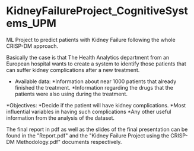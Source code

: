 # KidneyFailureProject_CognitiveSystems_UPM

ML Project to predict patients with Kidney Failure following the whole CRISP-DM approach.

Basically the case is that The Health Analytics department from an European hospital wants to create a system to identify those patients that can suffer kidney complications after a new treatment.

* Available data:
  *Information about near 1000 patients that already finished the treatment.
  *Information regarding the drugs that the patients were also using during the treatment.
    
*Objectives:
  *Decide if the patient will have kidney complications.
  *Most influential variables in having such complications
  *Any other useful information from the analysis of the dataset.
  

The final report in pdf as well as the slides of the final presentation can be found in the "Report.pdf" and the "Kidney Failure Project using the CRISP-DM Methodology.pdf" documents respectively.
